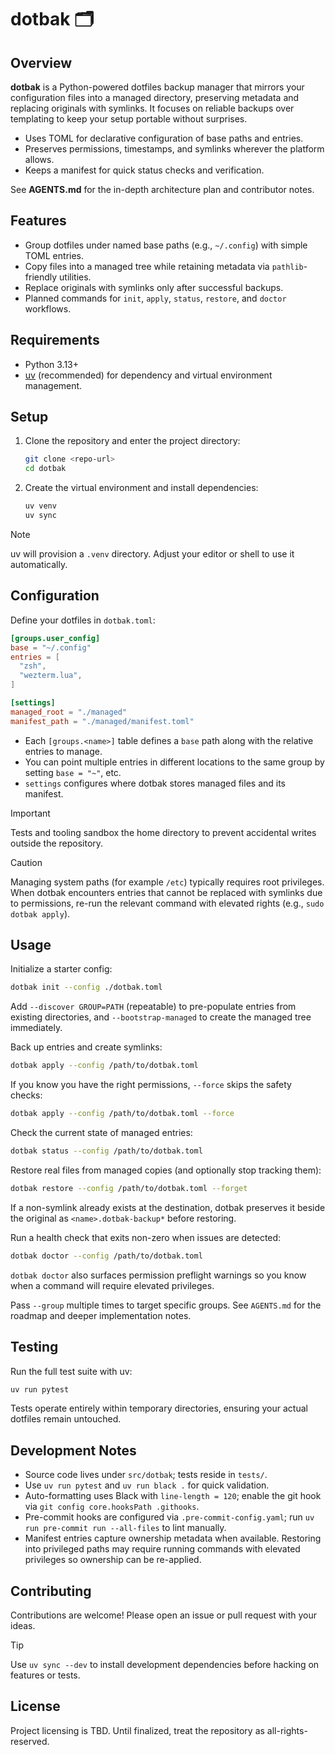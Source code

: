 # dotbak 🗂️

## Overview
**dotbak** is a Python-powered dotfiles backup manager that mirrors your configuration files into a managed directory, preserving metadata and replacing originals with symlinks. It focuses on reliable backups over templating to keep your setup portable without surprises.

- Uses TOML for declarative configuration of base paths and entries.
- Preserves permissions, timestamps, and symlinks wherever the platform allows.
- Keeps a manifest for quick status checks and verification.

See **AGENTS.md** for the in-depth architecture plan and contributor notes.

## Features
- Group dotfiles under named base paths (e.g., `~/.config`) with simple TOML entries.
- Copy files into a managed tree while retaining metadata via `pathlib`-friendly utilities.
- Replace originals with symlinks only after successful backups.
- Planned commands for `init`, `apply`, `status`, `restore`, and `doctor` workflows.

## Requirements
- Python 3.13+
- [uv](https://github.com/astral-sh/uv) (recommended) for dependency and virtual environment management.

## Setup
1. Clone the repository and enter the project directory:
   ```sh
   git clone <repo-url>
   cd dotbak
   ```

2. Create the virtual environment and install dependencies:
   ```sh
   uv venv
   uv sync
   ```

> [!NOTE]
> uv will provision a `.venv` directory. Adjust your editor or shell to use it automatically.

## Configuration
Define your dotfiles in `dotbak.toml`:

```toml
[groups.user_config]
base = "~/.config"
entries = [
  "zsh",
  "wezterm.lua",
]

[settings]
managed_root = "./managed"
manifest_path = "./managed/manifest.toml"
```

- Each `[groups.<name>]` table defines a `base` path along with the relative entries to manage.
- You can point multiple entries in different locations to the same group by setting `base = "~"`, etc.
- `settings` configures where dotbak stores managed files and its manifest.

> [!IMPORTANT]
> Tests and tooling sandbox the home directory to prevent accidental writes outside the repository.

> [!CAUTION]
> Managing system paths (for example `/etc`) typically requires root privileges. When dotbak encounters entries that cannot be replaced with symlinks due to permissions, re-run the relevant command with elevated rights (e.g., `sudo dotbak apply`).

## Usage
Initialize a starter config:

```sh
dotbak init --config ./dotbak.toml
```

Add `--discover GROUP=PATH` (repeatable) to pre-populate entries from existing directories, and `--bootstrap-managed` to create the managed tree immediately.

Back up entries and create symlinks:

```sh
dotbak apply --config /path/to/dotbak.toml
```

If you know you have the right permissions, `--force` skips the safety checks:

```sh
dotbak apply --config /path/to/dotbak.toml --force
```

Check the current state of managed entries:

```sh
dotbak status --config /path/to/dotbak.toml
```

Restore real files from managed copies (and optionally stop tracking them):

```sh
dotbak restore --config /path/to/dotbak.toml --forget
```

If a non-symlink already exists at the destination, dotbak preserves it beside the original as `<name>.dotbak-backup*` before restoring.

Run a health check that exits non-zero when issues are detected:

```sh
dotbak doctor --config /path/to/dotbak.toml
```

`dotbak doctor` also surfaces permission preflight warnings so you know when a command will require elevated privileges.

Pass `--group` multiple times to target specific groups. See `AGENTS.md` for the roadmap and deeper implementation notes.

## Testing
Run the full test suite with uv:

```sh
uv run pytest
```

Tests operate entirely within temporary directories, ensuring your actual dotfiles remain untouched.

## Development Notes
- Source code lives under `src/dotbak`; tests reside in `tests/`.
- Use `uv run pytest` and `uv run black .` for quick validation.
- Auto-formatting uses Black with `line-length = 120`; enable the git hook via `git config core.hooksPath .githooks`.
- Pre-commit hooks are configured via `.pre-commit-config.yaml`; run `uv run pre-commit run --all-files` to lint manually.
- Manifest entries capture ownership metadata when available. Restoring into privileged paths may require running commands with elevated privileges so ownership can be re-applied.

## Contributing
Contributions are welcome! Please open an issue or pull request with your ideas.

> [!TIP]
> Use `uv sync --dev` to install development dependencies before hacking on features or tests.

## License
Project licensing is TBD. Until finalized, treat the repository as all-rights-reserved.
